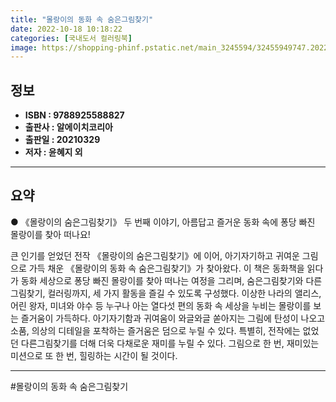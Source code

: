 ```yaml
---
title: "몰랑이의 동화 속 숨은그림찾기"
date: 2022-10-18 10:18:22
categories: [국내도서 컬러링북]
image: https://shopping-phinf.pstatic.net/main_3245594/32455949747.20220527032739.jpg
---
```


## **정보**

- **ISBN : 9788925588827**
- **출판사 : 알에이치코리아**
- **출판일 : 20210329**
- **저자 : 윤혜지 외**

------



## **요약**

● 《몰랑이의 숨은그림찾기》 두 번째 이야기,
아름답고 즐거운 동화 속에 퐁당 빠진 
몰랑이를 찾아 떠나요!

큰 인기를 얻었던 전작 《몰랑이의 숨은그림찾기》에 이어, 아기자기하고 귀여운 그림으로 가득 채운 《몰랑이의 동화 속 숨은그림찾기》가 찾아왔다. 이 책은 동화책을 읽다가 동화 세상으로 퐁당 빠진 몰랑이를 찾아 떠나는 여정을 그리며, 숨은그림찾기와 다른그림찾기, 컬러링까지, 세 가지 활동을 즐길 수 있도록 구성했다. 이상한 나라의 앨리스, 어린 왕자, 미녀와 야수 등 누구나 아는 열다섯 편의 동화 속 세상을 누비는 몰랑이를 보는 즐거움이 가득하다. 아기자기함과 귀여움이 와글와글 쏟아지는 그림에 탄성이 나오고 소품, 의상의 디테일을 포착하는 즐거움은 덤으로 누릴 수 있다. 특별히, 전작에는 없었던 다른그림찾기를 더해 더욱 다채로운 재미를 누릴 수 있다. 그림으로 한 번, 재미있는 미션으로 또 한 번, 힐링하는 시간이 될 것이다.

------

#몰랑이의 동화 속 숨은그림찾기


